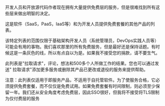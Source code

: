 开发人员和开放源代码作者现在拥有大量提供免费层的服务，但是很难找到所有这些层来做出明智的决定。

这是软件（SaaS，PaaS，IaaS等）和为开发人员提供免费套餐的其他产品的列表。

该特定列表的范围仅限于基础架构开发人员（系统管理员，DevOps实践人员等）可能会有用的事物。我们喜欢那里的所有免费服务，但是最好还是保持话题。有时候这是一条灰色的线，所以有点自以为是。如果我不接受您的捐款，请不要生气。

此列表是"拉取请求"，评论，想法和500多个人所做工作的结果。您也可以通过发送" 拉取请求"添加更多服务或删除其产品已更改或退役的服务来提供帮助。

注意：此列表仅适用于即服务产品，不适用于自托管软件。为了使服务合格，它必须提供免费套餐，而不仅仅是免费试用。如果免费套餐有时间限制，则必须至少保留一年。我们还从安全角度考虑免费层，因此SSO很好，但我将不接受将TLS限制为仅付费层的服务
